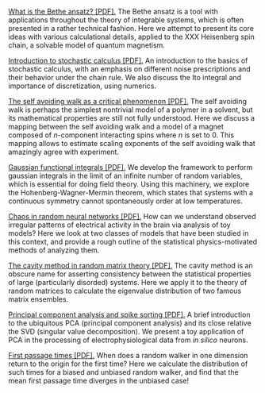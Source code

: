<a href="https://amahadevan99.github.io/files/bethe_ansatz.pdf"> What is the Bethe ansatz? [PDF].</a>
The Bethe ansatz is a tool with applications throughout the theory of integrable systems, which is often presented in a rather technical fashion. Here we attempt to present its core ideas with various calculational details, applied to the XXX Heisenberg spin chain, a solvable model of quantum magnetism.

<a href="https://amahadevan99.github.io/files/stoch_calc.pdf"> Introduction to stochastic calculus [PDF].</a>
An introduction to the basics of stochastic calculus, with an emphasis on different noise prescriptions and their behavior under the chain rule. We also discuss the Ito integral and importance of discretization, using numerics.

<a href="https://amahadevan99.github.io/files/saw_jc_notes.pdf"> The self avoiding walk as a critical phenomenon [PDF].</a>
The self avoiding walk is perhaps the simplest nontrivial model of a polymer in a solvent, but its mathematical properties are still not fully understood. Here we discuss a mapping between the self avoiding walk and a model of a magnet composed of _n_-component interacting spins where _n_ is set to 0. This mapping allows to estimate scaling exponents of the self avoiding walk that amazingly agree with experiment.

<a href="https://amahadevan99.github.io/files/gaussian_integrals.pdf"> Gaussian functional integrals [PDF].</a>
We develop the framework to perform gaussian integrals in the limit of an infinite number of random variables, which is essential for doing field theory. Using this machinery, we explore the Hohenberg-Wagner-Mermin theorem, which states that systems with a continuous symmetry cannot spontaneously order at low temperatures.

<a href="https://amahadevan99.github.io/files/neuro_jc.pdf"> Chaos in random neural networks [PDF].</a>
How can we understand observed irregular patterns of electrical activity in the brain via analysis of toy models? Here we look at two classes of models that have been studied in this context, and provide a rough outline of the statistical physics-motivated methods of analyzing them.

<a href="https://amahadevan99.github.io/files/marchenko_pastur.pdf"> The cavity method in random matrix theory [PDF].</a>
The cavity method is an obscure name for asserting consistency between the statistical properties of large (particularly disorded) systems. Here we apply it to the theory of random matrices to calculate the eigenvalue distribution of two famous matrix ensembles.

<a href="https://amahadevan99.github.io/files/pca_notes.pdf"> Principal component analysis and spike sorting [PDF].</a>
A brief introduction to the ubiquitous PCA (principal component analysis) and its close relative the SVD (singular value decomposition). We present a toy application of PCA in the processing of electrophysiological data from _in silico_ neurons.

<a href="https://amahadevan99.github.io/files/fpt_notes.pdf"> First passage times [PDF].</a>
When does a random walker in one dimension return to the origin for the first time? Here we calculate the distribution of such times for a biased and unbiased random walker, and find that the mean first passage time diverges in the unbiased case!